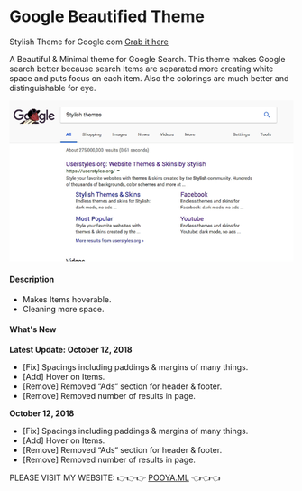 # Google Beautified Theme
Stylish Theme for Google.com [Grab it here](https://userstyles.org/styles/163928/google-beautified)

A Beautiful & Minimal theme for Google Search.
This theme makes Google search better because search Items are separated more creating white space and puts focus on each item.
Also the colorings are much better and distinguishable for eye.

![alt text](https://raw.githubusercontent.com/sirpooya/Google-Stylish/master/Google_GIF.gif)

#### Description

* Makes Items hoverable.
* Cleaning more space.



#### What's New

**Latest Update: October 12, 2018**

- [Fix] Spacings including paddings & margins of many things.
- [Add] Hover on Items.
- [Remove] Removed “Ads“ section for header & footer.
- [Remove] Removed number of results in page.



**October 12, 2018**

* [Fix] Spacings including paddings & margins of many things.
* [Add] Hover on Items.
* [Remove] Removed “Ads“ section for header & footer.
* [Remove] Removed number of results in page.





PLEASE VISIT MY WEBSITE:
 👉👉👉 <a href="http://pooya.ml">POOYA.ML</a> 👈👈👈